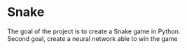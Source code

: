 # Snake

The goal of the project is to create a Snake game in Python.    
Second goal, create a neural network able to win the game

